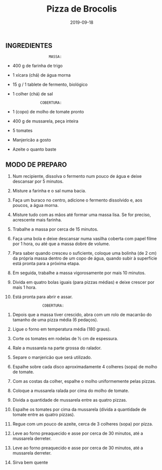 ﻿---
path: "/receitas/vegetarina/pizza-brocolis"
date: "2019-09-18"
title: "Pizza de Brocolis"
category: "Vegetariana"
---

## INGREDIENTES

```
                    MASSA:
```

*  400 g de farinha de trigo

* 1 xícara (chá) de água morna
* 15 g / 1 tablete de fermento, biológico
* 1 colher (chá) de sal

```
                COBERTURA:
```

* 1 (copo) de molho de tomate pronto

* 400 g de mussarela, peça inteira
* 5 tomates
* Manjericão a gosto
* Azeite o quanto baste

## MODO DE PREPARO

1. Num recipiente, dissolva o fermento num pouco de água e deixe descansar por 5 minutos.

2. Misture a farinha e o sal numa bacia.

3. Faça um buraco no centro, adicione o fermento dissolvido e, aos poucos, a água morna.

4. Misture tudo com as mãos até formar uma massa lisa. Se for preciso, acrescente mais farinha.

5. Trabalhe a massa por cerca de 15 minutos. 

6. Faça uma bola e deixe descansar numa vasilha coberta com papel filme por 1 hora, ou até que a massa dobre de volume.

7. Para saber quando cresceu o suficiente, coloque uma bolinha (de 2 cm) da própria massa dentro de um copo de água, quando subir à superfície está pronta para a próxima etapa.

8. Em seguida, trabalhe a massa vigorosamente por mais 10 minutos.

9. Divida em quatro bolas iguais (para pizzas médias) e deixe crescer por mais 1 hora.

10. Está pronta para abrir e assar.

```
                 COBERTURA:
```

1. Depois que a massa tiver crescido, abra com um rolo de macarrão do tamanho de uma pizza média (6 pedaços).

2. Ligue o forno em temperatura média (180 graus).

3. Corte os tomates em rodelas de ½ cm de espessura.

4. Rale a mussarela na parte grossa do ralador.

5. Separe o manjericão que será utilizado.

6. Espalhe sobre cada disco aproximadamente 4 colheres (sopa) de molho de tomate.

7. Com as costas da colher, espalhe o molho uniformemente pelas pizzas.

8. Coloque a mussarela ralada por cima do molho de tomate.

9. Divida a quantidade de mussarela entre as quatro pizzas.

10. Espalhe os tomates por cima da mussarela (divida a quantidade de tomate entre as quatro pizzas).

11. Regue com um pouco de azeite, cerca de 3 colheres (sopa) por pizza.

12. Leve ao forno preaquecido e asse por cerca de 30 minutos, até a mussarela derreter.

13. Leve ao forno preaquecido e asse por cerca de 30 minutos, até a mussarela derreter.

14. Sirva bem quente